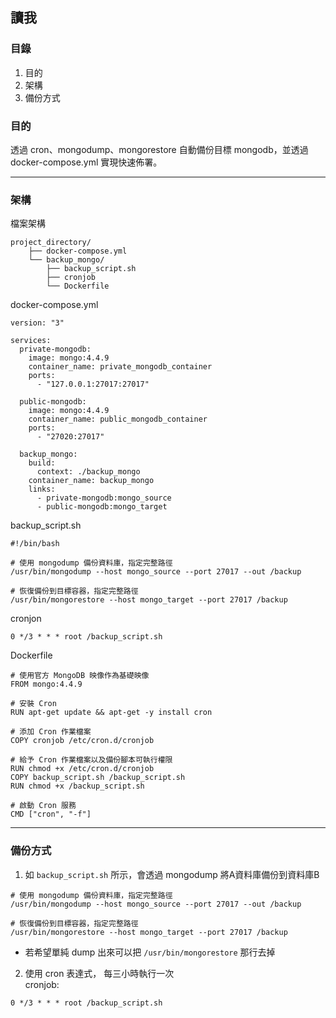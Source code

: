 ## 讀我
### 目錄
1. 目的
2. 架構
3. 備份方式


### 目的  
透過 cron、mongodump、mongorestore 自動備份目標 mongodb，並透過 docker-compose.yml 實現快速佈署。

---
### 架構  
檔案架構  
```
project_directory/
    ├── docker-compose.yml
    └── backup_mongo/
        ├── backup_script.sh
        ├── cronjob
        └── Dockerfile 
```
docker-compose.yml  
```
version: "3"

services:
  private-mongodb:
    image: mongo:4.4.9
    container_name: private_mongodb_container
    ports:
      - "127.0.0.1:27017:27017"

  public-mongodb:
    image: mongo:4.4.9
    container_name: public_mongodb_container
    ports:
      - "27020:27017"

  backup_mongo:
    build:
      context: ./backup_mongo
    container_name: backup_mongo
    links:
      - private-mongodb:mongo_source
      - public-mongodb:mongo_target

```  
backup_script.sh  
```
#!/bin/bash

# 使用 mongodump 備份資料庫，指定完整路徑
/usr/bin/mongodump --host mongo_source --port 27017 --out /backup

# 恢復備份到目標容器，指定完整路徑
/usr/bin/mongorestore --host mongo_target --port 27017 /backup

```
cronjon  
```
0 */3 * * * root /backup_script.sh
```


Dockerfile  
```
# 使用官方 MongoDB 映像作為基礎映像
FROM mongo:4.4.9

# 安裝 Cron
RUN apt-get update && apt-get -y install cron

# 添加 Cron 作業檔案
COPY cronjob /etc/cron.d/cronjob

# 給予 Cron 作業檔案以及備份腳本可執行權限
RUN chmod +x /etc/cron.d/cronjob
COPY backup_script.sh /backup_script.sh
RUN chmod +x /backup_script.sh

# 啟動 Cron 服務
CMD ["cron", "-f"]

```

---
### 備份方式  
1. 如 ```backup_script.sh``` 所示，會透過 mongodump 將A資料庫備份到資料庫B
```
# 使用 mongodump 備份資料庫，指定完整路徑
/usr/bin/mongodump --host mongo_source --port 27017 --out /backup

# 恢復備份到目標容器，指定完整路徑
/usr/bin/mongorestore --host mongo_target --port 27017 /backup
```
* 若希望單純 dump 出來可以把 ```/usr/bin/mongorestore``` 那行去掉  

2. 使用 cron 表達式， 每三小時執行一次  
cronjob:  
```
0 */3 * * * root /backup_script.sh
```